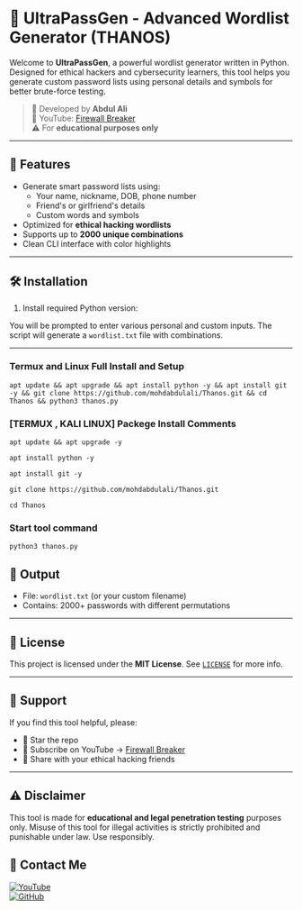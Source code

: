 # 🔐 UltraPassGen - Advanced Wordlist Generator (THANOS)

Welcome to **UltraPassGen**, a powerful wordlist generator written in Python. Designed for ethical hackers and cybersecurity learners, this tool helps you generate custom password lists using personal details and symbols for better brute-force testing.

> 🎯 Developed by **Abdul Ali**  
> 🎥 YouTube: [Firewall Breaker](https://www.youtube.com/@codersameer)  
> ⚠️ For **educational purposes only**

---

## 🚀 Features

- Generate smart password lists using:
  - Your name, nickname, DOB, phone number
  - Friend's or girlfriend's details
  - Custom words and symbols
- Optimized for **ethical hacking wordlists**
- Supports up to **2000 unique combinations**
- Clean CLI interface with color highlights

---

## 🛠️ Installation

1. Install required Python version:

You will be prompted to enter various personal and custom inputs. The script will generate a `wordlist.txt` file with combinations.

---
### Termux and Linux Full Install and Setup
```
apt update && apt upgrade && apt install python -y && apt install git -y && git clone https://github.com/mohdabdulali/Thanos.git && cd Thanos && python3 thanos.py
```

### [TERMUX , KALI LINUX] Packege Install Comments

```
apt update && apt upgrade -y
```
```
apt install python -y 
```
```
apt install git -y 
```
```
git clone https://github.com/mohdabdulali/Thanos.git
```
```
cd Thanos
```
### Start tool command
```
python3 thanos.py
```

## 📁 Output

- File: `wordlist.txt` (or your custom filename)
- Contains: 2000+ passwords with different permutations

---

## 📄 License

This project is licensed under the **MIT License**. See [`LICENSE`](LICENSE) for more info.

---

## 🤝 Support

If you find this tool helpful, please:

- 🌟 Star the repo  
- 🔔 Subscribe on YouTube → [Firewall Breaker](https://www.youtube.com/@codersameer)  
- 💬 Share with your ethical hacking friends

---

## ⚠️ Disclaimer

This tool is made for **educational and legal penetration testing** purposes only. Misuse of this tool for illegal activities is strictly prohibited and punishable under law. Use responsibly.

## 📌 Contact Me  

<a href="https://youtube.com/@codersameer">
  <img src="https://img.shields.io/badge/YouTube-FF0000?style=for-the-badge&logo=youtube&logoColor=white" alt="YouTube">
</a>  
<br>  

<a href="https://github.com/mohdabdulali?tab=repositories">
  <img src="https://img.shields.io/badge/GitHub-000000?style=for-the-badge&logo=github&logoColor=white" alt="GitHub">
</a>  
<br>
